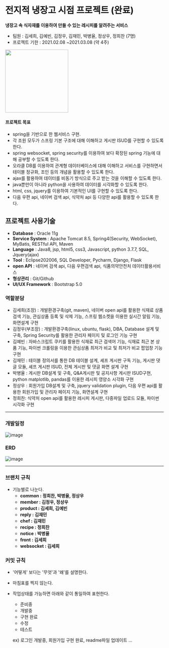 # 전지적 냉장고 시점 프로젝트 (완료)
**냉장고 속 식자재를 이용하여 만들 수 있는 레시피를 알려주는 서비스**

- 팀원 : 김세희, 김예빈, 김정우, 김재민, 박병율, 정상우, 정희찬 (7명)
- 프로젝트 기한 : 2021.02.08 ~2021.03.08 (약 4주)
<img src="https://user-images.githubusercontent.com/64109506/110205423-30582800-7ebb-11eb-8f1b-e535d0b1584f.png" width="200">
  
#### 프로젝트 목표 
- spring을 기반으로 한 웹서비스 구현. 
- 각 조원 모두가 스프링 기본 구조에 대해 이해하고 게시판 ISUD를 구현할 수 있도록 한다.
- spring websocket, spring security를 이용하여 보다 확장된 spring 기능에 대해 공부할 수 있도록 한다.
- 오라클 DB를 이용하여 관계형 데이터베이스에 대해 이해하고 서비스를 구현하면서 테이블 정규화, 조인 등의 개념을 활용할 수 있도록 한다.
- ajax를 활용하여 데이터를 비동기 방식으로 주고 받는 것을 이해할 수 있도록 한다.
- java뿐만이 아니라 python을 사용하여 데이터를 시각화할 수 있도록 한다.
- html, css, jquery를 이용하여 기본적인 UI를 구현할 수 있도록 한다.
- 다음 우편 api, 네이버 검색 api, 식약처 api 등 다양한 api를 활용할 수 있도록 한다.

## 프로젝트 사용기술
- **Database** : Oracle 11g
- **Service System** : Apache Tomcat 8.5, Spring4(Security, WebSocket), MyBatis, RESTful API, Maven
- **Language** : Java8, jsp, html5, css3, Javascript, python 3.7.7, SQL, Jquery(ajax)
- **Tool** : Eclipse202006, SQL Developer, Pycharm, Django, Flask
- **open API** : 네이버 검색 api, 다음 우편검색 api, 식품의약안천처 데이터활용서비스
- **형상관리** : Git/Github
- **UI/UX Framework** : Bootstrap 5.0


   
### 역할분담
- 김세희(조장) : 개발환경구축(git, maven), 네이버 open api를 활용한 식재료 상품검색 기능, 관심상품 등록 및 삭제 기능, 스프링 웹소켓을 이용한 실시간 알림 기능, 화면설계 구현
- 김정우(부조장) : 개발환경구축(linux, ubuntu, flask), DBA, Database 설계 및 구축, Spring Security를 활용한 관리자 페이지 및 로그인 기능 구현
- 김예빈 : 자바스크립트 쿠키를 활용한 식재료 최근 검색어 기능, 식재료 최근 본 상품 기능, 파이썬 크롤링을 이용한 관심상품 최저가 비교 및 최저가 비교 팝업창 기능 구현
- 김재민 : 테이블 정의서를 통한 DB 테이블 설계, 셰프 게시판 구독 기능, 게시판 댓글 모듈, 셰프 게시판 ISUD, 전체 게시판 및 댓글 화면 설계 구현
- 박병율 : 게시판 DB설계 및 구축, Q&A게시판 및 공지사항 게시판 ISUD구현, python matplotlib, pandas를 이용한 레시피 영양소 시각화 구현
- 정상우 : 회원가입 DB설계 및 구축, jquery validation plugin, 다음 우편 api를 활용한 회원가입 및 관리자 페이지 기능, 화면설계 구현
- 정희찬: 식약처 open api를 활용한 레시피 게시판, 다중파일 업로드 모듈, 파이썬 시각화 구현

------

### 개발일정
![image](https://user-images.githubusercontent.com/64109506/111066643-63299e00-8503-11eb-8da2-7d3ba6663537.png)
  


### ERD
![image](https://user-images.githubusercontent.com/64109506/111067113-ee0b9800-8505-11eb-97d8-3b8ebad5a65b.png)


----------------

### 브랜치 규칙
- 기능별로 나눈다.
   - **common : 정희찬, 박병율, 정상우**
   - **member : 김정우, 정상우**
   - **product : 김세희, 김예빈**
   - **reply : 김재민**
   - **chef : 김재민**
   - **recipe : 정희찬**
   - **notice : 박병율**
   - **front : 김세희**
   - **websocket : 김세희**
   

### 커밋 규칙
- '어떻게' 보다는 '무엇'과 '왜'를 설명한다.
- 마침표를 찍지 않는다.
- 작업상태를 가능하면 아래와 같이 통일하여 표현한다.
   - 준비중
   - 개발중
   - 구현 완료
   - 수정
   - 테스트
   
   ex) 로그인 개발중, 회원가입 구현 완료, readme파일 업데이트 ...
   
   
